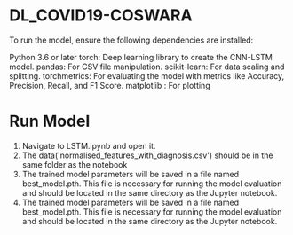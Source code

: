 # DL_COVID19-COSWARA

To run the model, ensure the following dependencies are installed:

Python 3.6 or later
torch: Deep learning library to create the CNN-LSTM model.
pandas: For CSV file manipulation.
scikit-learn: For data scaling and splitting.
torchmetrics: For evaluating the model with metrics like Accuracy, Precision, Recall, and F1 Score.
matplotlib : For plotting 

# Run Model
1. Navigate to LSTM.ipynb and open it.
2. The data('normalised_features_with_diagnosis.csv') should be in the same folder as the notebook
3. The trained model parameters will be saved in a file named best_model.pth. This file is necessary for running the model evaluation and should be located in the same directory as the Jupyter notebook.
4. The trained model parameters will be saved in a file named best_model.pth. This file is necessary for running the model evaluation and should be located in the same directory as the Jupyter notebook.
   
